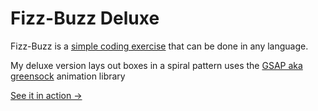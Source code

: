 Fizz-Buzz Deluxe
==============

Fizz-Buzz  is a [simple coding exercise][codinghorror] that can be done in any language.

My deluxe version lays out boxes in a spiral pattern
uses the [GSAP aka greensock][gs] animation library

[See it in action &#8594;][rn9-fizzbuzz]

 [rn9-fizzbuzz]: http://rocketnumber9.org/test/jschallenges/fizzBuzz/fizzbuzz.html

[gs]: https://greensock.com/
[codinghorror]: http://blog.codinghorror.com/why-cant-programmers-program/
